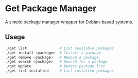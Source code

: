 # Get Package Manager

A simple package manager wrapper for Debian-based systems.

## Usage

```bash
./get list               # List available packages
./get install <package>  # Install a package
./get remove <package>   # Remove a package
./get search <package>   # Search for a package
./get update             # Update package list
./get list-installed     # List installed packages
